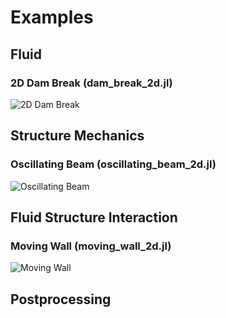 # Examples


## Fluid

### 2D Dam Break (dam_break_2d.jl)
![2D Dam Break](https://github.com/trixi-framework/TrixiParticles.jl/assets/10238714/683e9363-5705-49cc-9a5c-3b47d73ea4b8)


## Structure Mechanics

### Oscillating Beam (oscillating_beam_2d.jl)
![Oscillating Beam](https://github.com/trixi-framework/TrixiParticles.jl/assets/10238714/e05ace63-e330-441a-a391-eda3d2764074)

## Fluid Structure Interaction

### Moving Wall (moving_wall_2d.jl)
![Moving Wall](https://github.com/trixi-framework/TrixiParticles.jl/assets/10238714/c10faddf-0400-47c9-b225-f5d286a8ecb8)



## Postprocessing

